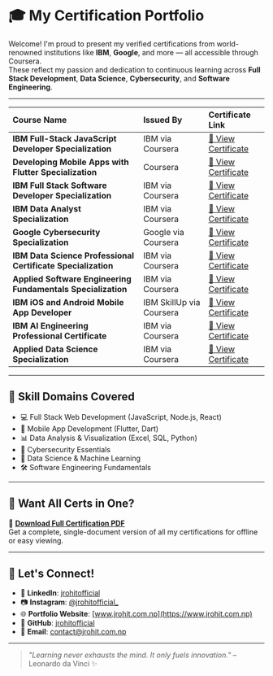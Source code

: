 # 🎓 My Certification Portfolio

Welcome! I'm proud to present my verified certifications from world-renowned institutions like **IBM**, **Google**, and more — all accessible through Coursera.  
These reflect my passion and dedication to continuous learning across **Full Stack Development**, **Data Science**, **Cybersecurity**, and **Software Engineering**.

---

| Course Name | Issued By | Certificate Link |
|:------------|:----------|:-----------------|
| **IBM Full-Stack JavaScript Developer Specialization** | IBM via Coursera | [🔗 View Certificate](https://coursera.org/share/b120841e8a3c05aacc0d15ddd4d5a01b) |
| **Developing Mobile Apps with Flutter Specialization** | Coursera | [🔗 View Certificate](https://coursera.org/verify/specialization/UIAIBD9VEVA2) |
| **IBM Full Stack Software Developer Specialization** | IBM via Coursera | [🔗 View Certificate](https://coursera.org/share/642ffcd32355853aad2d1d5302df43e5) |
| **IBM Data Analyst Specialization** | IBM via Coursera | [🔗 View Certificate](https://coursera.org/share/2faa5f164eb7a75bee09dca3217f82a0) |
| **Google Cybersecurity Specialization** | Google via Coursera | [🔗 View Certificate](https://coursera.org/share/775da199b74547343dacc79367493b2d) |
| **IBM Data Science Professional Certificate Specialization** | IBM via Coursera | [🔗 View Certificate](https://coursera.org/share/0283552f92cc918f7033d5569698291e) |
| **Applied Software Engineering Fundamentals Specialization** | IBM via Coursera | [🔗 View Certificate](https://coursera.org/share/a0b8e6ae38c60f100b0644762e504bc7) |
| **IBM iOS and Android Mobile App Developer** | IBM SkillUp via Coursera | [🔗 View Certificate](https://coursera.org/share/6ea33ee5671ac5fbe81074e851c92521) |
| **IBM AI Engineering Professional Certificate** | IBM via Coursera | [🔗 View Certificate](https://coursera.org/verify/professional-cert/8P3JN9LVR3Q5) |
| **Applied Data Science Specialization** | IBM via Coursera | [🔗 View Certificate](https://coursera.org/verify/specialization/UH1JYM178VZA) |

---


## 🚀 Skill Domains Covered

- 💻 Full Stack Web Development (JavaScript, Node.js, React)
- 📱 Mobile App Development (Flutter, Dart)
- 📊 Data Analysis & Visualization (Excel, SQL, Python)
- 🔐 Cybersecurity Essentials
- 🧠 Data Science & Machine Learning
- 🛠️ Software Engineering Fundamentals

---

## 📂 Want All Certs in One?

📄 **[Download Full Certification PDF]([https://your-pdf-link.com](https://github.com/jrohitofficial/Coursera_Specialization_Certification.git))**  
Get a complete, single-document version of all my certifications for offline or easy viewing.

---

## 🤝 Let's Connect!

- 🔗 **LinkedIn**: [jrohitofficial](https://www.linkedin.com/in/jrohitofficial)
- 📷 **Instagram**: [@jrohitofficial_](https://instagram.com/jrohitofficial_)
- 🌐 **Portfolio Website**: [www.jrohit.com.np](https://www.jrohit.com.np)
- 🐙 **GitHub**: [jrohitofficial](https://github.com/jrohitofficial)
- 📧 **Email**: [contact@jrohit.com.np](mailto:contact@jrohit.com.np)

---

> _"Learning never exhausts the mind. It only fuels innovation."_ – Leonardo da Vinci ✨

